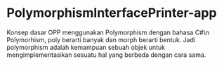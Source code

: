 # PolymorphismInterfacePrinter-app
Konsep dasar OPP menggunakan Polymorphism dengan bahasa C#\n
Polymorhism, poly berarti banyak dan morph berarti bentuk. Jadi polymorphism adalah kemampuan sebuah objek untuk mengimplementasikan sesuatu hal yang berbeda dengan cara sama.
